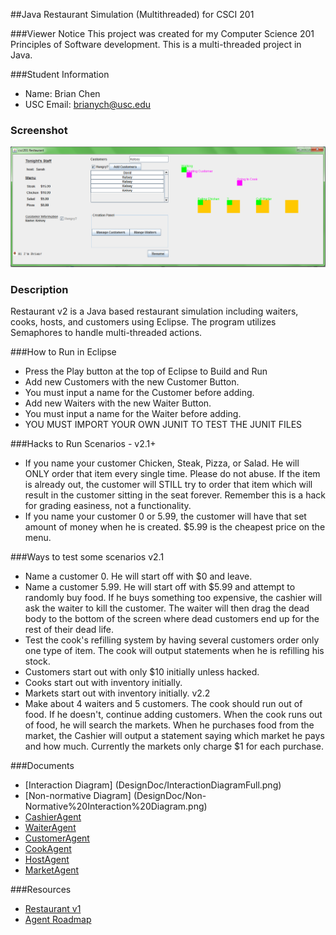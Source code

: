 ##Java Restaurant Simulation (Multithreaded) for CSCI 201

###Viewer Notice
This project was created for my Computer Science 201 Principles of Software development.
This is a multi-threaded project in Java.

###Student Information
  + Name: Brian Chen
  + USC Email: brianych@usc.edu
  
### Screenshot
![alt text](DesignDoc/screenshot.png "Screenshot")

### Description
Restaurant v2 is a Java based restaurant simulation including waiters, cooks, hosts, and customers using Eclipse. The program utilizes
Semaphores to handle multi-threaded actions.
  
###How to Run in Eclipse
  + Press the Play button at the top of Eclipse to Build and Run
  + Add new Customers with the new Customer Button.
  + You must input a name for the Customer before adding.
  + Add new Waiters with the new Waiter Button.
  + You must input a name for the Waiter before adding.
  + YOU MUST IMPORT YOUR OWN JUNIT TO TEST THE JUNIT FILES
  
###Hacks to Run Scenarios - v2.1+
 + If you name your customer Chicken, Steak, Pizza, or Salad. He will ONLY order that item every single time. Please do not abuse.
If the item is already out, the customer will STILL try to order that item which will result in the customer sitting in the seat forever.
Remember this is a hack for grading easiness, not a functionality.
 + If you name your customer 0 or 5.99, the customer will have that set amount of money when he is created. $5.99 is the cheapest price on the menu. 

###Ways to test some scenarios
v2.1
 + Name a customer 0. He will start off with $0 and leave.
 + Name a customer 5.99. He will start off with $5.99 and attempt to randomly buy food. If he buys something too expensive, the cashier will ask
 the waiter to kill the customer. The waiter will then drag the dead body to the bottom of the screen where dead customers end up for the rest of 
 their dead life.
 + Test the cook's refilling system by having several customers order only one type of item. The cook will output statements
 when he is refilling his stock.
 + Customers start out with only $10 initially unless hacked.
 + Cooks start out with inventory initially.
 + Markets start out with inventory initially.
 v2.2
 + Make about 4 waiters and 5 customers. The cook should run out of food. If he doesn't, continue adding customers. When the cook runs out of food, he will
 search the markets. When he purchases food from the market, the Cashier will output a statement saying which market he pays and how much. Currently the markets
 only charge $1 for each purchase.
 
 
 ###Documents
 + [Interaction Diagram] (DesignDoc/InteractionDiagramFull.png)
 + [Non-normative Diagram] (DesignDoc/Non-Normative%20Interaction%20Diagram.png)
 + [CashierAgent](DesignDoc/CashierAgent_Implementation.png)
 + [WaiterAgent](DesignDoc/WaiterAgent_Implementation.png)
 + [CustomerAgent](DesignDoc/CustomerAgent_Implementation.png)
 + [CookAgent](DesignDoc/CookAgent_Implementation.png)
 + [HostAgent](DesignDoc/HostAgent_Implementation.png)
 + [MarketAgent](DesignDoc/MarketAgent_Implementation.png)
 
###Resources
  + [Restaurant v1](http://www-scf.usc.edu/~csci201/readings/restaurant-v1.html)
  + [Agent Roadmap](http://www-scf.usc.edu/~csci201/readings/agent-roadmap.html)
